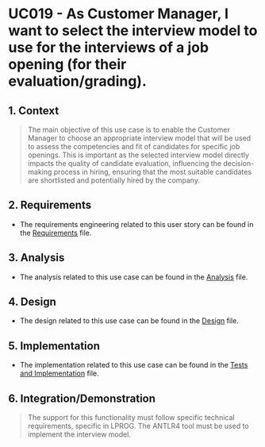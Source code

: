 # UC019 - As Customer Manager, I want to select the interview model to use for the interviews of a job opening (for their evaluation/grading).

## 1. Context

> The main objective of this use case is to enable the Customer Manager to choose an appropriate interview model that will be used to assess the competencies and fit of candidates for specific job openings.
> This is important as the selected interview model directly impacts the quality of candidate evaluation, influencing the decision-making process in hiring, ensuring that the most suitable candidates are shortlisted and potentially hired by the company.

## 2. Requirements

* The requirements engineering related to this user story can be found in the [Requirements](01.requirements-engineering/Readme.md) file.

## 3. Analysis

* The analysis related to this use case can be found in the [Analysis](02.analysis/README) file.

## 4. Design

* The design related to this use case can be found in the [Design](03.design/README) file.

## 5. Implementation

* The implementation related to this use case can be found in the [Tests and Implementation](04.test-and-implementation/README) file.

## 6. Integration/Demonstration

> The support for this functionality must follow specific technical requirements, specific in LPROG.
> The ANTLR4 tool must be used to implement the interview model.
